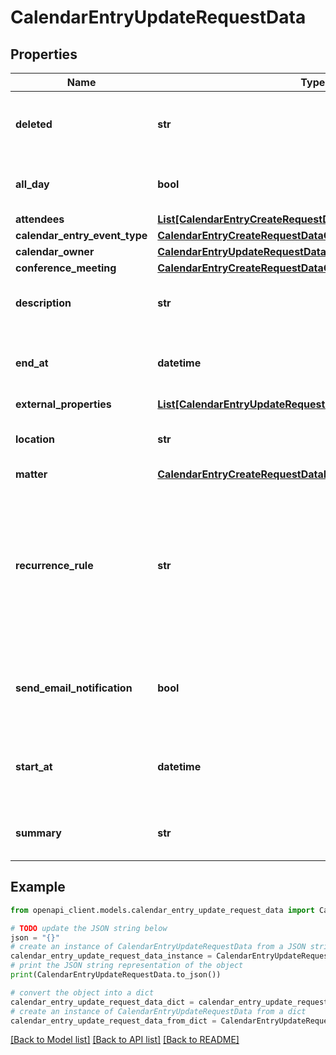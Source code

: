 # CalendarEntryUpdateRequestData


## Properties

Name | Type | Description | Notes
------------ | ------------- | ------------- | -------------
**deleted** | **str** | Flag to delete a specific instance of a recurring event. | [optional] 
**all_day** | **bool** | Whether or not the CalendarEntry is for all day. | [optional] 
**attendees** | [**List[CalendarEntryCreateRequestDataAttendeesInner]**](CalendarEntryCreateRequestDataAttendeesInner.md) |  | [optional] 
**calendar_entry_event_type** | [**CalendarEntryCreateRequestDataCalendarEntryEventType**](CalendarEntryCreateRequestDataCalendarEntryEventType.md) |  | [optional] 
**calendar_owner** | [**CalendarEntryUpdateRequestDataCalendarOwner**](CalendarEntryUpdateRequestDataCalendarOwner.md) |  | [optional] 
**conference_meeting** | [**CalendarEntryCreateRequestDataConferenceMeeting**](CalendarEntryCreateRequestDataConferenceMeeting.md) |  | [optional] 
**description** | **str** | A detailed description of the CalendarEntry. | [optional] 
**end_at** | **datetime** | The time the CalendarEntry ends (Expects an ISO-8601 timestamp). | [optional] 
**external_properties** | [**List[CalendarEntryUpdateRequestDataExternalPropertiesInner]**](CalendarEntryUpdateRequestDataExternalPropertiesInner.md) |  | [optional] 
**location** | **str** | The geographic location of the CalendarEntry. | [optional] 
**matter** | [**CalendarEntryCreateRequestDataMatter**](CalendarEntryCreateRequestDataMatter.md) |  | [optional] 
**recurrence_rule** | **str** | Recurrence rule for expanding recurring CalendarEntry. To convert an existing recurring event to a non-recurring event, &#x60;&#39;&#39;&#x60; or &#x60;null&#x60; are valid values. | [optional] 
**send_email_notification** | **bool** | Whether the calendar Entry should send email notifications to attendees | [optional] 
**start_at** | **datetime** | The time the CalendarEntry starts (Expects an ISO-8601 timestamp). | [optional] 
**summary** | **str** | A short summary of the CalendarEntry. | [optional] 

## Example

```python
from openapi_client.models.calendar_entry_update_request_data import CalendarEntryUpdateRequestData

# TODO update the JSON string below
json = "{}"
# create an instance of CalendarEntryUpdateRequestData from a JSON string
calendar_entry_update_request_data_instance = CalendarEntryUpdateRequestData.from_json(json)
# print the JSON string representation of the object
print(CalendarEntryUpdateRequestData.to_json())

# convert the object into a dict
calendar_entry_update_request_data_dict = calendar_entry_update_request_data_instance.to_dict()
# create an instance of CalendarEntryUpdateRequestData from a dict
calendar_entry_update_request_data_from_dict = CalendarEntryUpdateRequestData.from_dict(calendar_entry_update_request_data_dict)
```
[[Back to Model list]](../README.md#documentation-for-models) [[Back to API list]](../README.md#documentation-for-api-endpoints) [[Back to README]](../README.md)



